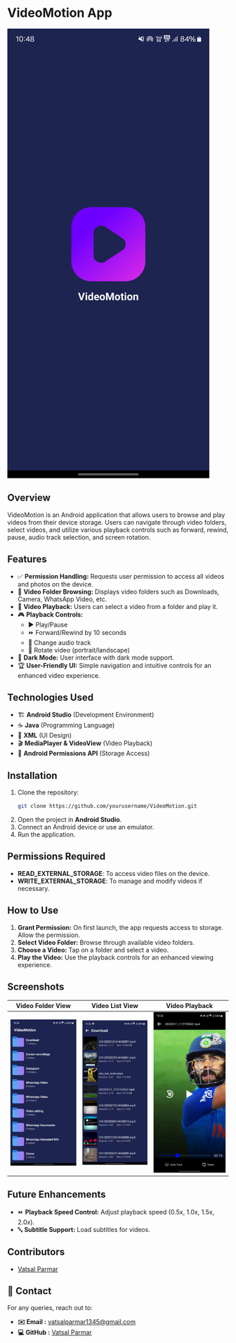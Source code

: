 # VideoMotion App

![VideoMotion Banner](https://github.com/Vatsalparmar13/VideoMotion-App/blob/master/app/src/main/res/drawable/banner.jpg)

## Overview
VideoMotion is an Android application that allows users to browse and play videos from their device storage. Users can navigate through video folders, select videos, and utilize various playback controls such as forward, rewind, pause, audio track selection, and screen rotation.

## Features
- ✅ **Permission Handling:** Requests user permission to access all videos and photos on the device.
- 📂 **Video Folder Browsing:** Displays video folders such as Downloads, Camera, WhatsApp Video, etc.
- 🎥 **Video Playback:** Users can select a video from a folder and play it.
- 🎮 **Playback Controls:**
  - ▶️ Play/Pause
  - ⏩ Forward/Rewind by 10 seconds
  - 🎵 Change audio track
  - 🔄 Rotate video (portrait/landscape)
- 🌙 **Dark Mode:** User interface with dark mode support.
- 🏆 **User-Friendly UI:** Simple navigation and intuitive controls for an enhanced video experience.

## Technologies Used
- 🏗 **Android Studio** (Development Environment)
- ☕ **Java** (Programming Language)
- 🎨 **XML** (UI Design)
- 🎬 **MediaPlayer & VideoView** (Video Playback)
- 🔐 **Android Permissions API** (Storage Access)

## Installation
1. Clone the repository:
   ```sh
   git clone https://github.com/yourusername/VideoMotion.git
   ```
2. Open the project in **Android Studio**.
3. Connect an Android device or use an emulator.
4. Run the application.

## Permissions Required
- **READ_EXTERNAL_STORAGE**: To access video files on the device.
- **WRITE_EXTERNAL_STORAGE**: To manage and modify videos if necessary.

## How to Use
1. **Grant Permission:** On first launch, the app requests access to storage. Allow the permission.
2. **Select Video Folder:** Browse through available video folders.
3. **Choose a Video:** Tap on a folder and select a video.
4. **Play the Video:** Use the playback controls for an enhanced viewing experience.

## Screenshots
| Video Folder View | Video List View | Video Playback |
|-------------------|----------------|---------------|
| ![Folder View](https://github.com/Vatsalparmar13/VideoMotion-App/blob/master/app/src/main/res/drawable/folder_screen.jpg) | ![Video List View](https://github.com/Vatsalparmar13/VideoMotion-App/blob/master/app/src/main/res/drawable/video_list_screen.jpg) | ![Video Playback](https://github.com/Vatsalparmar13/VideoMotion-App/blob/master/app/src/main/res/drawable/videoplay_screen.jpg) |

## Future Enhancements

- ⏩ **Playback Speed Control:** Adjust playback speed (0.5x, 1.0x, 1.5x, 2.0x).
- 🔤 **Subtitle Support:** Load subtitles for videos.


## Contributors
- [Vatsal Parmar](https://github.com/Vatsalparmar13)

## 📩 Contact

For any queries, reach out to:

- **✉️ Email :** [vatsalparmar1345@gmail.com](mailto:vatsalparmar1345@gmail.com)
- **💻 GitHub :** [Vatsal Parmar](https://github.com/Vatsalparmar13)

